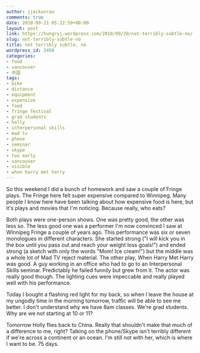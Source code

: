 ```yaml
---
author: jjackunrau
comments: true
date: 2010-09-21 05:22:59+00:00
layout: post
link: https://hungryj.wordpress.com/2010/09/20/not-terribly-subtle-no/
slug: not-terribly-subtle-no
title: not terribly subtle, no
wordpress_id: 2450
categories:
- food
- vancouver
- 中国
tags:
- bike
- distance
- equipment
- expensive
- food
- fringe festival
- grad students
- holly
- interpersonal skills
- mad tv
- phone
- seminar
- skype
- too early
- vancouver
- visible
- when harry met harry
---
```


So this weekend I did a bunch of homework and saw a couple of Fringe plays. The Fringe here felt super expensive compared to Winnipeg. Many people I know here have been talking about how expensive food is here, but it's plays and movies that I'm noticing. Because really, who eats?

Both plays were one-person shows. One was pretty good, the other was less so. The less good one was a performer I'm now convinced I saw at WInnipeg Fringe a couple of years ago. This performance was six or seven monologues in different characters. She started strong ("I will kick you in the box until you pass out and reach your weight loss goals!") and ended strong (a sketch with only the words "Mom! Ice cream!") but the middle was a whole lot of Mad TV reject material. The other play, When Harry Met Harry was good. A guy working in an office who had to go to an Interpersonal Skills seminar. Predictably he failed funnily but grew from it. The actor was really good though. The lighting cues were impeccable and really played well with his performance.

Today I bought a flashing red light for my back, so when I leave the house at my ungodly time in the morning tomorrow, traffic will be able to see me better. I don't understand why we have 8am classes. We're grad students. Why are we not starting at 10 or 11?

Tomorrow Holly flies back to China. Really that shouldn't make that much of a difference to me, right? Talking on the phone/Skype isn't terribly different if we're across a continent or an ocean. I'm still not with her, which is where I want to be. 75 days.
